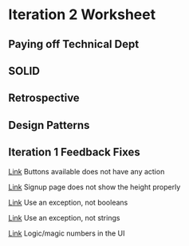 Iteration 2 Worksheet
======================

Paying off Technical Dept
-------------------------




SOLID
-----




Retrospective
-------------




Design Patterns
---------------




Iteration 1 Feedback Fixes
--------------------------
[Link](https://code.cs.umanitoba.ca/3350-winter-2021-a01/fitnics-group-12/-/issues/30) Buttons available does not have any action

[Link](https://code.cs.umanitoba.ca/3350-winter-2021-a01/fitnics-group-12/-/issues/29) Signup page does not show the height properly

[Link](https://code.cs.umanitoba.ca/3350-winter-2021-a01/fitnics-group-12/-/issues/28) Use an exception, not booleans

[Link](https://code.cs.umanitoba.ca/3350-winter-2021-a01/fitnics-group-12/-/issues/27) Use an exception, not strings

[Link](https://code.cs.umanitoba.ca/3350-winter-2021-a01/fitnics-group-12/-/issues/26) Logic/magic numbers in the UI

